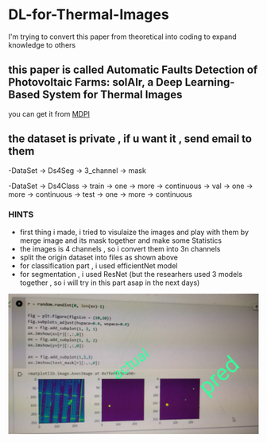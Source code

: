 # DL-for-Thermal-Images
I'm trying to convert this paper from theoretical into coding to expand knowledge to others
## this paper is called Automatic Faults Detection of Photovoltaic Farms: solAIr, a Deep Learning-Based System for Thermal Images 
you can get it from [MDPI](https://www.mdpi.com/1996-1073/13/24/6496)


## the dataset is private , if u want it , send email to them 
-DataSet -> Ds4Seg -> 3_channel
                   -> mask

-DataSet -> Ds4Class -> train -> one
                               -> more
                               -> continuous 
                      -> val -> one
                             -> more
                             -> continuous
                      -> test -> one
                              -> more
                              -> continuous

### HINTS
- first thing i made, i tried to visulaize the images and play with them by merge image and its mask together and make some Statistics
- the images is 4 channels , so i convert them into 3n channels
- split the origin dataset into files as shown above
- for classification part , i used efficientNet model
- for segmentation , i used ResNet (but the researhers used 3 models together , so i will try in this part asap in the next days)

![the Output from segmentation](op_Seg.jpeg)




